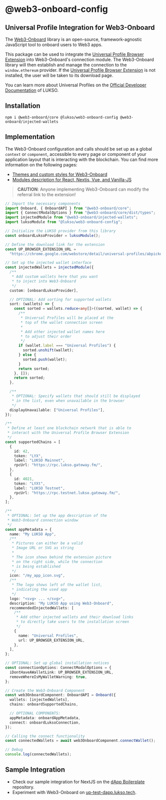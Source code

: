 # @web3-onboard-config

## Universal Profile Integration for Web3-Onboard

The [Web3-Onboard](https://onboard.blocknative.com/) library is an open-source, framework-agnostic JavaScript tool to onboard users to Web3 apps.

This package can be used to integrate the [Universal Profile Browser Extension](https://chrome.google.com/webstore/detail/universal-profiles/abpickdkkbnbcoepogfhkhennhfhehfn?hl) into Web3-Onboard's connection module. The Web3-Onboard library will then establish and manage the connection to the `window.ethereum` provider. If the [Universal Profile Browser Extension](https://chrome.google.com/webstore/detail/universal-profiles/abpickdkkbnbcoepogfhkhennhfhehfn?hl) is not installed, the user will be taken to its download page.

You can learn more about Universal Profiles on the [Official Developer Documentation](https://docs.lukso.tech/standards/universal-profile/introduction) of LUKSO.

## Installation

`npm i @web3-onboard/core @lukso/web3-onboard-config @web3-onboard/injected-wallets`

## Implementation

The Web3-Onboard configuration and calls should be set up as a global `context` or `component`, accessible to every page or component of your application layout that is interacting with the blockchain. You can find more information on the following pages:

- [Themes and custom styles for Web3-Onboard](https://onboard.blocknative.com/docs/getting-started/theming)
- [Modules description for React, Nextjs, Vue, and Vanilla-JS](https://onboard.blocknative.com/docs/modules/core)

> **CAUTION**: Anyone implementing Web3-Onboard can modify the referral link to the extension!

```ts
// Import the necessary components
import Onboard, { OnboardAPI } from "@web3-onboard/core";
import { ConnectModalOptions } from "@web3-onboard/core/dist/types";
import injectedModule from "@web3-onboard/injected-wallets";
import luksoModule from "@lukso/web3-onboard-config";

// Initialize the LUKSO provider from this library
const onboardLuksoProvider = luksoModule();

// Define the download link for the extension
const UP_BROWSER_EXTENSION_URL =
  "https://chrome.google.com/webstore/detail/universal-profiles/abpickdkkbnbcoepogfhkhennhfhehfn?hl";

// Set up the injected wallet interface
const injectedWallets = injectedModule({
  /**
   * Add custom wallets here that you want
   * to inject into Web3-Onboard
   */
  custom: [onboardLuksoProvider],

  // OPTIONAL: Add sorting for supported wallets
  sort: (wallets) => {
    const sorted = wallets.reduce<any[]>((sorted, wallet) => {
      /**
       * Universal Profiles will be placed at the
       * top of the wallet connection screen
       *
       * Add other injected wallet names here
       * to adjust their order
       */
      if (wallet.label === "Universal Profiles") {
        sorted.unshift(wallet);
      } else {
        sorted.push(wallet);
      }
      return sorted;
    }, []);
    return sorted;
  },

  /**
   * OPTIONAL: Specify wallets that should still be displayed
   * in the list, even when unavailable in the browser
   */
  displayUnavailable: ["Universal Profiles"],
});

/**
 * Define at least one blockchain network that is able to
 * interact with the Universal Profile Browser Extension
 */
const supportedChains = [
  {
    id: 42,
    token: "LYX",
    label: "LUKSO Mainnet",
    rpcUrl: "https://rpc.lukso.gateway.fm/",
  },
  {
    id: 4021,
    token: "LYXt",
    label: "LUKSO Testnet",
    rpcUrl: "https://rpc.testnet.lukso.gateway.fm/",
  },
];

/**
 * OPTIONAL: Set up the app description of the
 * Web3-Onboard connection window
 */
const appMetadata = {
  name: "My LUKSO App",
  /**
   * Pictures can either be a valid
   * Image URL or SVG as string
   *
   * The icon shows behind the extension picture
   * on the right side, while the connection
   * is being established
   */
  icon: "/my_app_icon.svg",
  /**
   * The logo shows left of the wallet list,
   * indicating the used app
   */
  logo: "<svg> ... </svg>",
  description: "My LUKSO App using Web3-Onboard",
  recommendedInjectedWallets: [
    /**
     * Add other injected wallets and their download links
     * to directly take users to the installation screen
     */
    {
      name: "Universal Profiles",
      url: UP_BROWSER_EXTENSION_URL,
    },
  ],
};

// OPTIONAL: Set up global installation notices
const connectionOptions: ConnectModalOptions = {
  iDontHaveAWalletLink: UP_BROWSER_EXTENSION_URL,
  removeWhereIsMyWalletWarning: true,
};

// Create the Web3-Onboard Component
const web3OnboardComponent: OnboardAPI = Onboard({
  wallets: [injectedWallets],
  chains: onboardSupportedChains,

  // OPTIONAL COMPONENTS:
  appMetadata: onboardAppMetadata,
  connect: onboardLuksoConnection,
});

// Calling the connect functionality
const connectedWallets = await web3OnboardComponent.connectWallet();

// Debug
console.log(connectedWallets);
```

## Sample Integration

- Check our sample integration for NextJS on the [dApp Boilerplate](https://github.com/lukso-network/tools-dapp-boilerplate) repository.
- Experiment with Web3-Onboard on [up-test-dapp.lukso.tech](https://up-test-dapp.lukso.tech/).
